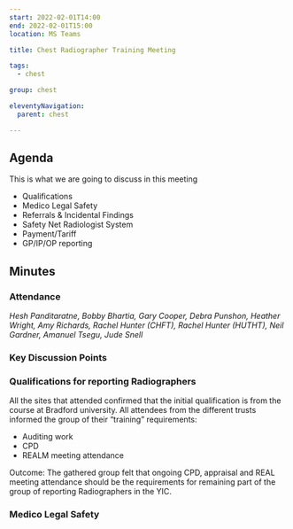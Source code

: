 ```yaml
---
start: 2022-02-01T14:00
end: 2022-02-01T15:00
location: MS Teams

title: Chest Radiographer Training Meeting

tags:
  - chest

group: chest

eleventyNavigation:
  parent: chest

---
```


## Agenda

This is what we are going to discuss in this meeting

* Qualifications
* Medico Legal Safety
* Referrals & Incidental Findings
* Safety Net Radiologist System
* Payment/Tariff
* GP/IP/OP reporting 

## Minutes

### Attendance
_Hesh Panditaratne, Bobby Bhartia, Gary Cooper, Debra Punshon, Heather Wright, Amy Richards, Rachel Hunter (CHFT), Rachel Hunter (HUTHT), Neil Gardner, Amanuel Tsegu, Jude Snell_
    
### Key Discussion Points
### Qualifications for reporting Radiographers 
All the sites that attended confirmed that the initial qualification is from the course at Bradford university. All attendees from the different trusts informed the group of their “training” requirements:
* Auditing work
* CPD 
* REALM meeting attendance 

Outcome: The gathered group felt that ongoing CPD, appraisal and REAL meeting attendance should be the requirements for remaining part of the group of reporting Radiographers in the YIC.
### Medico Legal Safety



